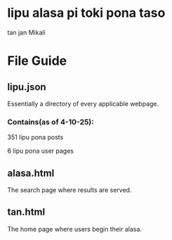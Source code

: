 # lipu alasa pi toki pona taso

tan jan Mikali
# File Guide
## lipu.json
Essentially a directory of every applicable webpage.
### Contains(as of 4-10-25):
351 lipu pona posts

6 lipu pona user pages
## alasa.html
The search page where results are served.
## tan.html
The home page where users begin their alasa.
